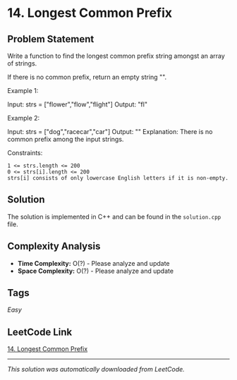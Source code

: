 # 14. Longest Common Prefix

## Problem Statement

Write a function to find the longest common prefix string amongst an array of strings.

If there is no common prefix, return an empty string "".

Example 1:

Input: strs = ["flower","flow","flight"]
Output: "fl"

Example 2:

Input: strs = ["dog","racecar","car"]
Output: ""
Explanation: There is no common prefix among the input strings.

Constraints:

	1 <= strs.length <= 200
	0 <= strs[i].length <= 200
	strs[i] consists of only lowercase English letters if it is non-empty.

## Solution

The solution is implemented in C++ and can be found in the `solution.cpp` file.

## Complexity Analysis

- **Time Complexity:** O(?) - Please analyze and update
- **Space Complexity:** O(?) - Please analyze and update

## Tags

*Easy*

## LeetCode Link

[14. Longest Common Prefix](https://leetcode.com/problems/longest-common-prefix/)

---

*This solution was automatically downloaded from LeetCode.*
